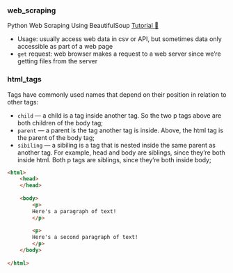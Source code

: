 ### web_scraping
Python Web Scraping Using BeautifulSoup [Tutorial :link:](https://www.dataquest.io/blog/web-scraping-tutorial-python/)
- Usage: usually access web data in csv or API, but sometimes data only accessible as part of a web page
- `get` request: web browser makes a request to a web server since we’re getting files from the server

### html_tags
Tags have commonly used names that depend on their position in relation to other tags:
- `child` — a child is a tag inside another tag. So the two p tags above are both children of the body tag;
- `parent` — a parent is the tag another tag is inside. Above, the html tag is the parent of the body tag;
- `sibiling` — a sibiling is a tag that is nested inside the same parent as another tag. For example, head and body are siblings, since they’re both inside html. Both p tags are siblings, since they’re both inside body;
```html
<html>
    <head>
    </head>
  
    <body>
        <p>
        Here's a paragraph of text!
        </p>
      
        <p>
        Here's a second paragraph of text!
        </p>
    </body>
  
</html>
```
